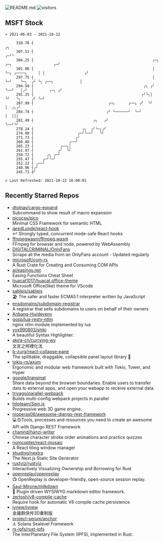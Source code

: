 ![README.md](https://github.com/Gerhut/Gerhut/workflows/README.md/badge.svg)
![visitors](https://visitors.vercel.app/Gerhut/Gerhut?token=8cf69d1f6813d272ef062726b6070c9be4ff72038cfe5a7ded7384a8da65d866)

## MSFT Stock

```
> 2021-06-03 - 2021-10-22

     310.76 ┤                                                                                                 ╭╮ 
     307.51 ┤                                                                                               ╭─╯╰ 
     304.25 ┤                                                      ╭─╮              ╭─╮                   ╭─╯    
     301.00 ┤                                                      │ ╰─╮ ╭────╮     │ │                  ╭╯      
     297.75 ┤                                                      │   ╰─╯    ╰─╮  ╭╯ ╰╮ ╭──╮            │       
     294.50 ┤                                                  ╭╮ ╭╯            ╰──╯   │╭╯  │       ╭─╮ ╭╯       
     291.25 ┤                                                 ╭╯╰╮│                    ╰╯   ╰╮     ╭╯ ╰─╯        
     287.99 ┤                                  ╭─╮      ╭──╮ ╭╯  ╰╯                          │  ╭╮╭╯             
     284.74 ┤                                 ╭╯ ╰──────╯  ╰─╯                               │  │││              
     281.49 ┤                           ╭╮   ╭╯                                              ╰──╯╰╯              
     278.24 ┤                      ╭╮  ╭╯╰─╮╭╯                                                                   
     274.98 ┤                    ╭─╯╰──╯   ╰╯                                                                    
     271.73 ┤                   ╭╯                                                                               
     268.48 ┤                ╭──╯                                                                                
     265.23 ┤            ╭──╮│                                                                                   
     261.97 ┤           ╭╯  ╰╯                                                                                   
     258.72 ┤      ╭╮ ╭─╯                                                                                        
     255.47 ┤    ╭─╯╰─╯                                                                                          
     252.22 ┤ ╭──╯                                                                                               
     248.96 ┤╭╯                                                                                                  
     245.71 ┼╯                                                                                                   

> Last Refreshed: 2021-10-22 16:00:01
```

## Recently Starred Repos

- [dtolnay/cargo-expand](https://github.com/dtolnay/cargo-expand)  
  Subcommand to show result of macro expansion
- [picocss/pico](https://github.com/picocss/pico)  
  Minimal CSS Framework for semantic HTML
- [jaredLunde/react-hook](https://github.com/jaredLunde/react-hook)  
  ↩ Strongly typed, concurrent mode-safe React hooks
- [ffmpegwasm/ffmpeg.wasm](https://github.com/ffmpegwasm/ffmpeg.wasm)  
  FFmpeg for browser and node, powered by WebAssembly
- [DIGITALCRIMINAL/OnlyFans](https://github.com/DIGITALCRIMINAL/OnlyFans)  
  Scrape all the media from an OnlyFans account - Updated regularly
- [microsoft/com-rs](https://github.com/microsoft/com-rs)  
  A Rust Crate for Creating and Consuming COM APIs
- [ai/easings.net](https://github.com/ai/easings.net)  
  Easing Functions Cheat Sheet
- [huacat1017/huacat.office-theme](https://github.com/huacat1017/huacat.office-theme)  
  Microsoft Office(like) theme for VScode
- [sablejs/sablejs](https://github.com/sablejs/sablejs)  
  🏖️ The safer and faster ECMA5.1 interpreter written by JavaScript
- [ensdomains/subdomain-registrar](https://github.com/ensdomains/subdomain-registrar)  
  A registrar that sells subdomains to users on behalf of their owners
- [Anbang-Hu/devenv](https://github.com/Anbang-Hu/devenv)  
- [gosp/lua-resty-ntlm](https://github.com/gosp/lua-resty-ntlm)  
  nginx ntlm module implemented by lua
- [yyx990803/shiki](https://github.com/yyx990803/shiki)  
  A beautiful Syntax Highlighter.
- [akira-cn/currying-wy](https://github.com/akira-cn/currying-wy)  
  文言之柯裡化法
- [b-zurg/react-collapse-pane](https://github.com/b-zurg/react-collapse-pane)  
  The splittable, draggable, collapsible panel layout library 🎉
- [tokio-rs/axum](https://github.com/tokio-rs/axum)  
  Ergonomic and modular web framework built with Tokio, Tower, and Hyper
- [google/transmat](https://github.com/google/transmat)  
  Share data beyond the browser boundaries. Enable users to transfer data to external apps, and open your webapp to receive external data.
- [trivago/parallel-webpack](https://github.com/trivago/parallel-webpack)  
  Builds multi-config webpack projects in parallel
- [hiloteam/Sein.js](https://github.com/hiloteam/Sein.js)  
  Progressive web 3D game engine.
- [nioperas06/awesome-django-rest-framework](https://github.com/nioperas06/awesome-django-rest-framework)  
   💻😍Tools, processes and resources you need to create an awesome API with Django REST Framework
- [chanind/hanzi-writer](https://github.com/chanind/hanzi-writer)  
  Chinese character stroke order animations and practice quizzes
- [nomcopter/react-mosaic](https://github.com/nomcopter/react-mosaic)  
  A React tiling window manager
- [shuding/nextra](https://github.com/shuding/nextra)  
  The Next.js Static Site Generator
- [rustviz/rustviz](https://github.com/rustviz/rustviz)  
  Interactively Visualizing Ownership and Borrowing for Rust
- [openreplay/openreplay](https://github.com/openreplay/openreplay)  
  :tv: OpenReplay is developer-friendly, open-source session replay.
- [Saul-Mirone/milkdown](https://github.com/Saul-Mirone/milkdown)  
  🍼 Plugin driven WYSIWYG  markdown editor framework.
- [zertosh/v8-compile-cache](https://github.com/zertosh/v8-compile-cache)  
  Require hook for automatic V8 compile cache persistence
- [jynew/jynew](https://github.com/jynew/jynew)  
  金庸群侠传3D重制版
- [project-serum/anchor](https://github.com/project-serum/anchor)  
  ⚓ Solana Sealevel Framework
- [rs-ipfs/rust-ipfs](https://github.com/rs-ipfs/rust-ipfs)  
  The InterPlanetary File System (IPFS), implemented in Rust.
